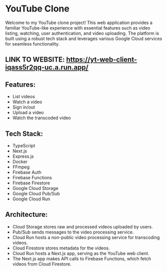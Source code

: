 # YouTube Clone

Welcome to my YouTube clone project! This web application provides a familiar YouTube-like experience with essential features such as video listing, watching, user authentication, and video uploading. The platform is built using a robust tech stack and leverages various Google Cloud services for seamless functionality.

## LINK TO WEBSITE: https://yt-web-client-iqass5r2qq-uc.a.run.app/

## Features:

- List videos
- Watch a video
- Sign in/out
- Upload a video
- Watch the transcoded video

## Tech Stack:

- TypeScript
- Next.js
- Express.js
- Docker
- FFmpeg
- Firebase Auth
- Firebase Functions
- Firebase Firestore
- Google Cloud Storage
- Google Cloud Pub/Sub
- Google Cloud Run

## Architecture:

- Cloud Storage stores raw and processed videos uploaded by users.
- Pub/Sub sends messages to the video processing service.
- Cloud Run hosts a non-public video processing service for transcoding videos.
- Cloud Firestore stores metadata for the videos.
- Cloud Run hosts a Next.js app, serving as the YouTube web client.
- The Next.js app makes API calls to Firebase Functions, which fetch videos from Cloud Firestore.
